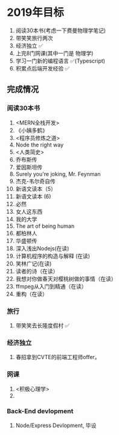 # 2019年目标

1. 阅读30本书(考虑一下费曼物理学笔记)
2. 带笑笑旅行两次
3. 经济独立     ✅
4. 上完8门网课(其中一门是 物理学)
5. 学习一门新的编程语言  ✅(Typescript)
6. 积累点后端开发经验   ✅

## 完成情况

### 阅读30本书

1. <MERN全栈开发>
2. 《小姨多鹤》
3. <程序员修炼之道>
4. Node the right way
5. <人类简史>
6. 乔布斯传
7. 爱因斯坦传
8. Surely you're joking, Mr. Feynman
9. 杰克-韦尔奇自传
10. 新语文读本（5）
11. 新语文读本 (6)
12. 必然
13. 女人这东西
14. 我的大学
15. The art of being human
16. 都柏林人
17. 华盛顿传
18. 深入浅出Nodejs(在读)
19. 计算机程序的构造与解释 (在读)
20. 笑林广记(在读)
21. 读者的诗（在读）
22. 我想对你做春天对樱桃树做的事情（在读）
23. ffmpeg从入门到精通（在读）
24. 重构（在读）

### 旅行

1. 带笑笑去长隆度假村 ✅

### 经济独立

1. 春招拿到CVTE的前端工程师offer。

### 网课

1. <积极心理学>
2. <Learn how to learn>

### Back-End devlopment

1. Node/Express Devlopment, 毕设